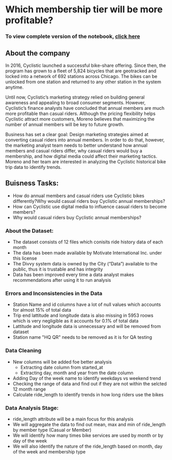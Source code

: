 # Which membership tier will be more profitable?

### To view complete version of the notebook, [click here](https://www.kaggle.com/code/vishalpatel1266/case-study-1)

## About the company
In 2016, Cyclistic launched a successful bike-share offering. Since then, the program has grown to a fleet of 5,824 bicycles that are geotracked and locked into a network of 692 stations across Chicago. The bikes can be unlocked from one station and returned to any other station in the system anytime.

Until now, Cyclistic’s marketing strategy relied on building general awareness and appealing to broad consumer segments. However, Cyclistic’s finance analysts have concluded that annual members are much more profitable than casual riders. Although the pricing flexibility helps Cyclistic attract more customers, Moreno believes that maximizing the number of annual members will be key to future growth.

Business has set a clear goal: Design marketing strategies aimed at converting casual riders into annual members. In order to do that, however, the marketing analyst team needs to better understand how annual members and casual riders differ, why casual riders would buy a membership, and how digital media could affect their marketing tactics. Moreno and her team are interested in analyzing the Cyclistic historical bike trip data to identify trends.


## Buisness Tasks:
- How do annual members and casual riders use Cyclistic bikes differently?Why would casual riders buy Cyclistic annual memberships?
- How can Cyclistic use digital media to influence casual riders to become members?
- Why would casual riders buy Cyclistic annual memberships?


### About the Dataset:
- The dataset consists of 12 files which conisits ride history data of each month
- The data has been made available by Motivate International Inc. under this license
- The Divvy system data is owned by the City (“Data”) available to the public, thus it is trustable and has integrity
- Data has been improved every time a data analyst makes recommendations after using it to run analysis


### Errors and Inconsistencies in the Data
- Station Name and id columns have a lot of null values which accounts for almost 15% of total data
- Trip end lattitude and longitude data is also missing in 5953 roows which is very negligible as it accounts for 0.1% of total data
- Lattitude and longitude data is unnecessary and will be removed from dataset
- Station name "HQ QR" needs to be removed as it is for QA testing


### Data Cleaning
- New columns will be added foe better analysis
    - Extracting date column from started_at
    - Extracting day, month and year from the date column
- Adding Day of the week name to identify weekdays vs weekend trend
- Checking the range of data and find out if they are not within the selcted 12 month range
- Calculate ride_length to identify trends in how long riders use the bikes


### Data Analysis Stage:
- ride_length attribute will be a main focus for this analysis
- We will aggregate the data to find out mean, max and min of ride_length by member type (Casual or Member)
- We will identify how many times bike services are used by month or by day of the week
- We will also identify the nature of the ride_length based on month, day of the week and membership type


